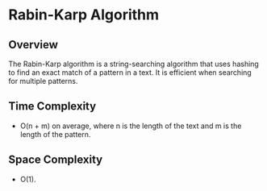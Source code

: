 # Rabin-Karp Algorithm

## Overview
The Rabin-Karp algorithm is a string-searching algorithm that uses hashing to find an exact match of a pattern in a text. It is efficient when searching for multiple patterns.

## Time Complexity
- O(n + m) on average, where n is the length of the text and m is the length of the pattern.

## Space Complexity
- O(1).
